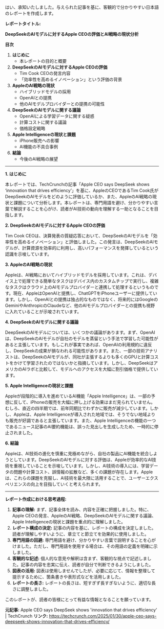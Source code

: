 はい、承知いたしました。与えられた記事を基に、客観的で分かりやすい日本語のレポートを作成します。

**レポートタイトル:**

**DeepSeekのAIモデルに対するApple CEOの評価とAI戦略の現状分析**

**目次**

1.  **はじめに**
    *   本レポートの目的と概要
2.  **DeepSeekのAIモデルに対するApple CEOの評価**
    *   Tim Cook CEOの発言内容
    *   「効率性を高めるイノベーション」という評価の背景
3.  **AppleのAI戦略の現状**
    *   ハイブリッドモデルの採用
    *   OpenAIとの提携
    *   他のAIモデルプロバイダーとの提携の可能性
4.  **DeepSeekのAIモデルに関する議論**
    *   OpenAIによる学習データに関する疑惑
    *   計算コストに関する議論
    *   価格設定戦略
5.  **Apple Intelligenceの現状と課題**
    *   iPhone販売への影響
    *   AI機能の不具合事例
6.  **結論**
    *   今後のAI戦略の展望

---

**1. はじめに**

本レポートでは、TechCrunchの記事「Apple CEO says DeepSeek shows ‘innovation that drives efficiency’」を基に、AppleのCEOであるTim Cook氏がDeepSeekのAIモデルをどのように評価しているか、また、AppleのAI戦略の現状と課題について分析します。本レポートは、専門用語を避け、分かりやすい言葉で解説することを心がけ、読者がAI技術の動向を理解する一助となることを目指します。

**2. DeepSeekのAIモデルに対するApple CEOの評価**

Tim Cook CEOは、決算発表の質疑応答において、DeepSeekのAIモデルを「効率性を高めるイノベーション」と評価しました。この発言は、DeepSeekのAIモデルが、計算資源を効率的に利用し、高いパフォーマンスを発揮しているという認識を示唆しています。

**3. AppleのAI戦略の現状**

Appleは、AI戦略においてハイブリッドモデルを採用しています。これは、デバイス上で処理できる簡単なタスクはデバイス内のカスタムチップで実行し、複雑なタスクはクラウド上のAIモデルプロバイダーと連携して処理するというものです。現在、AppleはOpenAIと提携し、ChatGPTをiPhoneユーザーに提供しています。しかし、OpenAIとの提携は独占的なものではなく、将来的にはGoogleのGeminiやAnthropicのClaudeなど、他のAIモデルプロバイダーとの提携も視野に入れていることが示唆されています。

**4. DeepSeekのAIモデルに関する議論**

DeepSeekのAIモデルについては、いくつかの議論があります。まず、OpenAIは、DeepSeekのAIモデルが自社のモデルを蒸留という手法で学習した可能性があると主張しています。もしこれが事実であれば、OpenAIの利用規約に違反し、DeepSeekの成果が損なわれる可能性があります。また、一部の技術アナリストは、DeepSeekのAIモデルが、同社が主張するよりも多くのGPUと計算コストをかけて学習されたのではないかと指摘しています。しかし、DeepSeekはアメリカのAIラボと比較して、モデルへのアクセスを大幅に割引価格で提供しています。

**5. Apple Intelligenceの現状と課題**

Appleが段階的に導入を進めているAI機能「Apple Intelligence」は、一部の予想に反して、iPhoneの販売を大幅に押し上げる効果はまだ見られていません。むしろ、直近の四半期では、前年同期比でわずかに販売が減少しています。しかし、Appleは、Apple Intelligenceが導入された地域では、そうでない地域よりも販売が好調であると主張しています。また、Apple Intelligenceの機能の一つであるニュース記事のAI要約機能は、誤った見出しを生成したため、一時的に停止されました。

**6. 結論**

Appleは、AI技術の進化を慎重に見極めながら、自社の製品にAI機能を統合しようとしています。DeepSeekのAIモデルに対する評価は、Appleが効率的なAI技術を重視していることを示唆しています。しかし、AI技術の導入には、学習データの問題や計算コスト、誤情報の拡散など、多くの課題が存在します。Appleは、これらの課題を克服し、AI技術を最大限に活用することで、ユーザーエクスペリエンスの向上を目指していくと考えられます。

---

**レポート作成における思考過程:**

1.  **記事の理解:** まず、記事全体を読み、内容を正確に把握しました。特に、Apple CEOの発言、AppleのAI戦略、DeepSeekのAIモデルに関する議論、Apple Intelligenceの現状と課題を重点的に理解しました。
2.  **レポート構成の決定:** 記事の内容を基に、レポートの構成を決定しました。読者が理解しやすいように、章立てと節立てを効果的に使用しました。
3.  **専門用語の回避:** 専門用語を避け、分かりやすい言葉で説明することを心がけました。ただし、専門用語を使用する場合は、その用語の定義を明確に示しました。
4.  **客観的な記述:** 個人的な意見や解釈は含まず、客観的な視点で記述しました。記事の内容を忠実に伝え、読者が自分で判断できるようにしました。
5.  **図表の活用:** 図表は使用しませんでしたが、必要に応じて、情報を整理して提示するために、箇条書きや表形式などを活用しました。
6.  **レポートの長さ:** レポートの長さは、短すぎず長すぎないように、適切な長さに調整しました。

このレポートが、読者の皆様にとって有益な情報となることを願っています。


**元記事:** Apple CEO says DeepSeek shows 'innovation that drives efficiency' | TechCrunch
**リンク:** https://techcrunch.com/2025/01/30/apple-ceo-says-deepseek-shows-innovation-that-drives-efficiency/